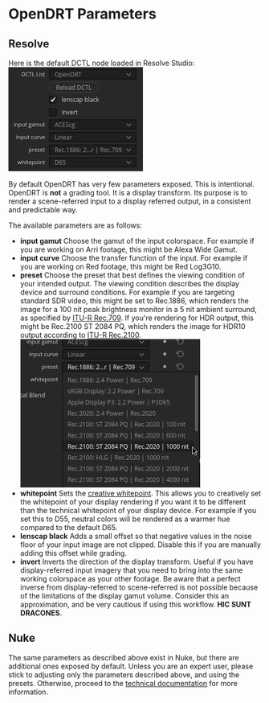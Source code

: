 # OpenDRT Parameters

## Resolve

Here is the default DCTL node loaded in Resolve Studio:
![Resolve OpenDRT Minimal](img/ui/Resolve_OpenDRT_minimal.png)

By default OpenDRT has very few parameters exposed. This is intentional. OpenDRT is **not** a grading tool. It is a display transform. Its purpose is to render a scene-referred input to a display referred output, in a consistent and predictable way.

The available parameters are as follows:

- **input gamut**
  Choose the gamut of the input colorspace. For example if you are working on Arri footage, this might be Alexa Wide Gamut.
- **input curve**
  Choose the transfer function of the input. For example if you are working on Red footage, this might be Red Log3G10.
- **preset**
  Choose the preset that best defines the viewing condition of your intended output. The viewing condition describes the display device and surround conditions. For example if you are targeting standard SDR video, this might be set to Rec.1886, which renders the image for a 100 nit peak brightness monitor in a 5 nit ambient surround, as specified by [ITU-R Rec.709](https://www.itu.int/rec/R-REC-BT.709). If you're rendering for HDR output, this might be Rec.2100 ST 2084 PQ, which renders the image for HDR10 output according to [ITU-R Rec.2100](https://www.itu.int/rec/R-REC-BT.2100).
  ![Resolve OpenDRT Presets](img/ui/Resolve_OpenDRT_presets.png)
- **whitepoint**
  Sets the [creative whitepoint](tech_creative_whitepoint.md). This allows you to creatively set the whitepoint of your display rendering if you want it to be different than the technical whitepoint of your display device. For example if you set this to D55, neutral colors will be rendered as a warmer hue compared to the default D65.
- **lenscap black** 
  Adds a small offset so that negative values in the noise floor of your input image are not clipped. Disable this if you are manually adding this offset while grading.
- **invert**
  Inverts the direction of the display transform. Useful if you have display-referred input imagery that you need to bring into the same working colorspace as your other footage. Be aware that a perfect inverse from display-referred to scene-referred is not possible because of the limitations of the display gamut volume. Consider this an approximation, and be very cautious if using this workflow. **HIC SUNT DRACONES**.


## Nuke

The same parameters as described above exist in Nuke, but there are additional ones exposed by default. Unless you are an expert user, please stick to adjusting only the parameters described above, and using the presets. Otherwise, proceed to the [technical documentation]() for more information.